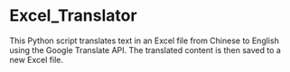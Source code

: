# Excel_Translator
This Python script translates text in an Excel file from Chinese to English using the Google Translate API. The translated content is then saved to a new Excel file.
